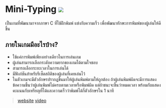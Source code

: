 # **Mini-Typing** ![](https://media.tenor.com/images/e494f2327fc7efc5c9695c0e2400bba2/tenor.gif)
เป็นเกมที่พัฒนามาจากภาษา C ที่ใช้ฝึกพิมพ์ แข่งกับความเร็ว เพื่อพัฒนาทักษะการพิมพ์ของผู้เล่นให้ดีขึ้น
## ภายในเกมมีอะไรบ้าง?
* ใช้แค่การพิมพ์เพียงอย่างเดียวในการเล่นเกม
* ผู้เล่นสามารถเลือกระดับความยากของเกมได้ตามใจชอบ
* สามารถเลือกระยะเวลาในการเล่นได้
* มีฟังก์ชันสำหรับรีเซ็ตสถิติของผู้เล่นที่เคยเล่นไว้
* ในตัวเกมจะมีตัวอักษรปรากฎขึ้นมาให้ผู้เล่นพิมพ์ตามให้ถูกต้อง ถ้าผู้เล่นพิมพ์ผิดจะมีการแสดงข้อความขึ้นว่าผู้เล่นพิมพ์ไม่ครบตามเวลาหรือพิมพ์ผิด 
  แต่ถ้าชนะจะขึ้นว่าหมดเวลา พร้อมกับแสดงคะแนนกับเหรียญที่ได้และความเร็วว่าพิมพ์ได้กี่ตัวอักษรใน 1 นาที


> [website](https://thitiwut85.github.io/Mini-typing/)
> [video]()
